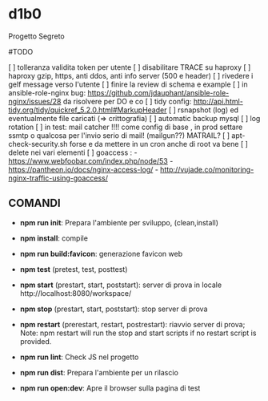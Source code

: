 # d1b0
Progetto Segreto


#TODO

[ ] tolleranza validita token per utente
[ ] disabilitare TRACE su haproxy
[ ] haproxy gzip, https, anti ddos, anti info server (500 e header)
[ ] rivedere i gelf message verso l'utente
[ ] finire la review di schema e example
[ ] in ansible-role-nginx bug: https://github.com/jdauphant/ansible-role-nginx/issues/28 da risolvere per DO e co
[ ] tidy config: http://api.html-tidy.org/tidy/quickref_5.2.0.html#MarkupHeader
[ ] rsnapshot (log) ed eventualmente file caricati (=> crittografia)
[ ] automatic backup mysql
[ ] log rotation
[ ] in test: mail catcher !!!! come config di base , in prod settare ssmtp o qualcosa per l'invio serio di mail! (mailgun??) MATRAIL?
[ ] apt-check-security.sh forse e da mettere in un cron anche di root va bene
[ ] delete nei vari elementi
[ ] goaccess :
      - https://www.webfoobar.com/index.php/node/53
      - https://pantheon.io/docs/nginx-access-log/
      - http://vujade.co/monitoring-nginx-traffic-using-goaccess/

## COMANDI

  * **npm run init**: Prepara l'ambiente per sviluppo, (clean,install)

  * **npm install**: compile

  * **npm run build:favicon**: generazione favicon web

  * **npm test** (pretest, test, posttest)

  * **npm start** (prestart, start, poststart): server di prova in locale http://localhost:8080/workspace/

  * **npm stop** (prestart, start, poststart): stop server di prova

  * **npm restart** (prerestart, restart, postrestart): riavvio server di prova; Note: npm restart will run the stop and start scripts if no restart script is provided.

  * **npm run lint**: Check JS nel progetto

  * **npm run dist**: Prepara l'ambiente per un rilascio

  * **npm run open:dev**: Apre il browser sulla pagina di test

